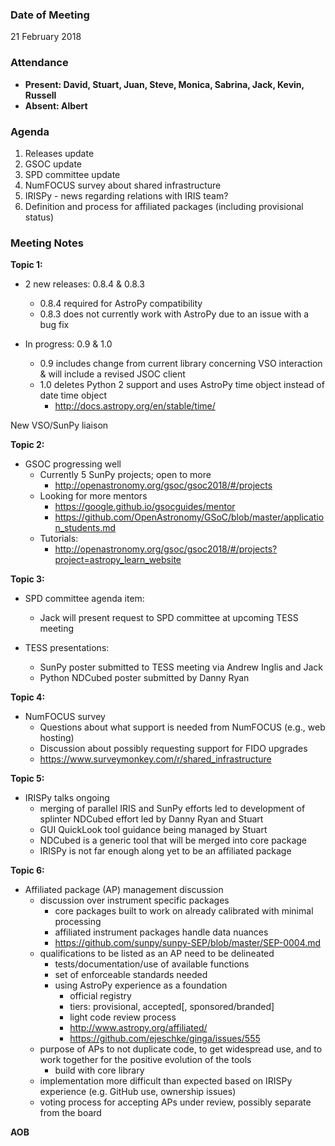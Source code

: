 ### Date of Meeting
21 February 2018

### Attendance
- **Present: David, Stuart, Juan, Steve, Monica, Sabrina, Jack, Kevin, Russell** 
- **Absent: Albert** 

### Agenda

1. Releases update
2. GSOC update
3. SPD committee update
4. NumFOCUS survey about shared infrastructure
5. IRISPy - news regarding relations with IRIS team?
6. Definition and process for affiliated packages (including provisional status)

### Meeting Notes

**Topic 1:**

* 2 new releases: 0.8.4 & 0.8.3
     - 0.8.4 required for AstroPy compatibility
     - 0.8.3 does not currently work with AstroPy due to an issue with a bug fix

* In progress: 0.9 & 1.0
     - 0.9 includes change from current library concerning VSO interaction & will include a revised JSOC client
     - 1.0 deletes Python 2 support and uses AstroPy time object instead of date time object
          - http://docs.astropy.org/en/stable/time/

New VSO/SunPy liaison

**Topic 2:**

* GSOC progressing well
     - Currently 5 SunPy projects; open to more
          - http://openastronomy.org/gsoc/gsoc2018/#/projects
     - Looking for more mentors
          - https://google.github.io/gsocguides/mentor
          - https://github.com/OpenAstronomy/GSoC/blob/master/application_students.md
     - Tutorials:
          - http://openastronomy.org/gsoc/gsoc2018/#/projects?project=astropy_learn_website

**Topic 3:**

* SPD committee agenda item:
     - Jack will present request to SPD committee at upcoming TESS meeting

* TESS presentations:
     - SunPy poster submitted to TESS meeting via Andrew Inglis and Jack
     - Python NDCubed poster submitted by Danny Ryan

**Topic 4:**

* NumFOCUS survey
     - Questions about what support is needed from NumFOCUS (e.g., web hosting)
     - Discussion about possibly requesting support for FIDO upgrades
     - https://www.surveymonkey.com/r/shared_infrastructure

**Topic 5:**

* IRISPy talks ongoing
     - merging of parallel IRIS and SunPy efforts led to development of splinter NDCubed effort led by Danny Ryan and Stuart
     - GUI QuickLook tool guidance being managed by Stuart 
     - NDCubed is a generic tool that will be merged into core package
     - IRISPy is not far enough along yet to be an affiliated package

**Topic 6:**

* Affiliated package (AP) management discussion
     - discussion over instrument specific packages
          - core packages built to work on already calibrated with minimal processing
          - affiliated instrument packages handle data nuances
          - https://github.com/sunpy/sunpy-SEP/blob/master/SEP-0004.md
     - qualifications to be listed as an AP need to be delineated
          - tests/documentation/use of available functions
          - set of enforceable standards needed
          - using AstroPy experience as a foundation
               - official registry
               - tiers: provisional, accepted[, sponsored/branded]
               - light code review process
               - http://www.astropy.org/affiliated/
               - https://github.com/ejeschke/ginga/issues/555
     - purpose of APs to not duplicate code, to get widespread use, and to work together for the positive evolution of the tools
          - build with core library
     - implementation more difficult than expected based on IRISPy experience (e.g. GitHub use, ownership issues)
     - voting process for accepting APs under review, possibly separate from the board

**AOB**